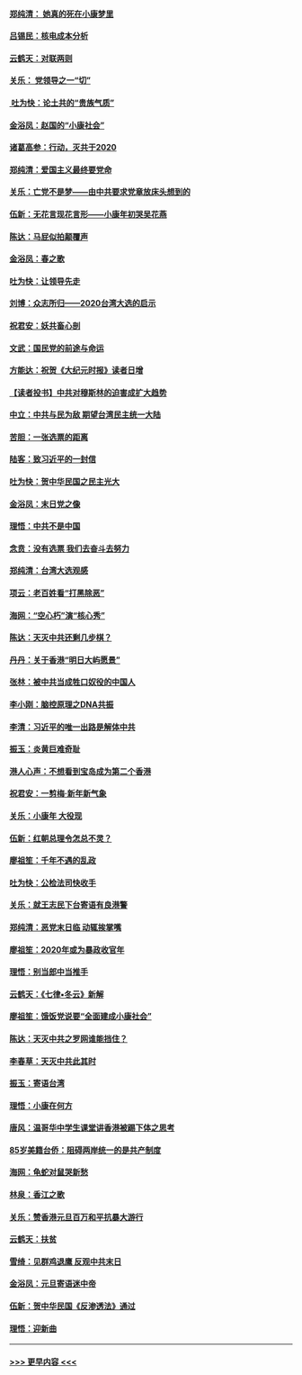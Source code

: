 #### [郑纯清： 她真的死在小康梦里](../pages/nsc993/n11806623.md?t=01202001) 
#### [吕锡民：核电成本分析](../pages/nsc993/n11806284.md?t=01202001) 
#### [云鹤天：对联两则](../pages/nsc993/n11805957.md?t=01202001) 
#### [关乐： 党领导之一“切”](../pages/nsc993/n11804505.md?t=01202001) 
#### [ 吐为快：论土共的“贵族气质”](../pages/nsc993/n11804490.md?t=01202001) 
#### [金浴凤：赵国的“小康社会”](../pages/nsc993/n11804452.md?t=01202001) 
#### [诸葛高参：行动，灭共于2020](../pages/nsc993/n11804120.md?t=01202001) 
#### [郑纯清：爱国主义最终要党命](../pages/nsc993/n11802197.md?t=01202001) 
#### [关乐：亡党不是梦——由中共要求党章放床头想到的](../pages/nsc993/n11802156.md?t=01202001) 
#### [伍新：无花言现花言形——小康年初哭吴花燕](../pages/nsc993/n11800044.md?t=01202001) 
#### [陈达：马屁似拍颠覆声](../pages/nsc993/n11800010.md?t=01202001) 
#### [金浴凤：春之歌](../pages/nsc993/n11797687.md?t=01202001) 
#### [吐为快：让领导先走](../pages/nsc993/n11797512.md?t=01202001) 
#### [刘博：众志所归——2020台湾大选的启示](../pages/nsc993/n11796878.md?t=01202001) 
#### [祝君安：妖共畜心剖](../pages/nsc993/n11794273.md?t=01202001) 
#### [文武：国民党的前途与命运](../pages/nsc993/n11794198.md?t=01202001) 
#### [方能达：祝贺《大纪元时报》读者日增](../pages/nsc993/n11793807.md?t=01202001) 
#### [【读者投书】中共对穆斯林的迫害成扩大趋势](../pages/nsc993/n11791371.md?t=01202001) 
#### [中立：中共与民为敌 期望台湾民主统一大陆](../pages/nsc993/n11790392.md?t=01202001) 
#### [苦胆：一张选票的距离](../pages/nsc993/n11788914.md?t=01202001) 
#### [陆客：致习近平的一封信](../pages/nsc993/n11788867.md?t=01202001) 
#### [吐为快：贺中华民国之民主光大](../pages/nsc993/n11788618.md?t=01202001) 
#### [金浴凤：末日党之像](../pages/nsc993/n11787475.md?t=01202001) 
#### [理悟：中共不是中国](../pages/nsc993/n11787463.md?t=01202001) 
#### [念贲：没有选票  我们去奋斗去努力](../pages/nsc993/n11787398.md?t=01202001) 
#### [郑纯清：台湾大选观感](../pages/nsc993/n11786210.md?t=01202001) 
#### [项云：老百姓看“打黑除恶”](../pages/nsc993/n11785398.md?t=01202001) 
#### [海网：“空心朽”演“核心秀”](../pages/nsc993/n11783874.md?t=01202001) 
#### [陈达：天灭中共还剩几步棋？](../pages/nsc993/n11783719.md?t=01202001) 
#### [丹丹：关于香港“明日大屿愿景”](../pages/nsc993/n11783273.md?t=01202001) 
#### [张林：被中共当成牲口奴役的中国人](../pages/nsc993/n11782397.md?t=01202001) 
#### [李小刚：脑控原理之DNA共振](../pages/nsc993/n11780962.md?t=01202001) 
#### [李清：习近平的唯一出路是解体中共](../pages/nsc993/n11780866.md?t=01202001) 
#### [振玉：炎黄巨难奇耻](../pages/nsc993/n11779632.md?t=01202001) 
#### [港人心声：不想看到宝岛成为第二个香港](../pages/nsc993/n11778817.md?t=01202001) 
#### [祝君安：一剪梅‧新年新气象](../pages/nsc993/n11776340.md?t=01202001) 
#### [关乐：小康年 大役现](../pages/nsc993/n11774213.md?t=01202001) 
#### [伍新：红朝总理令怎总不灵？](../pages/nsc993/n11770813.md?t=01202001) 
#### [廖祖笙：千年不遇的乱政](../pages/nsc993/n11770373.md?t=01202001) 
#### [吐为快：公检法司快收手](../pages/nsc993/n11770359.md?t=01202001) 
#### [关乐：就王志民下台寄语有良港警](../pages/nsc993/n11769903.md?t=01202001) 
#### [郑纯清：恶党末日临 动辄挨掌嘴](../pages/nsc993/n11769356.md?t=01202001) 
#### [廖祖笙：2020年或为暴政收官年](../pages/nsc993/n11768216.md?t=01202001) 
#### [理悟：别当郎中当推手](../pages/nsc993/n11768243.md?t=01202001) 
#### [云鹤天：《七律▪冬云》新解](../pages/nsc993/n11768204.md?t=01202001) 
#### [廖祖笙：饿饭党说要“全面建成小康社会”](../pages/nsc993/n11767482.md?t=01202001) 
#### [陈达：天灭中共之罗网谁能挡住？](../pages/nsc993/n11767465.md?t=01202001) 
#### [李春草：天灭中共此其时](../pages/nsc993/n11767452.md?t=01202001) 
#### [振玉：寄语台湾](../pages/nsc993/n11767432.md?t=01202001) 
#### [理悟：小康在何方](../pages/nsc993/n11767394.md?t=01202001) 
#### [唐风：温哥华中学生课堂讲香港被踢下体之思考](../pages/nsc993/n11766848.md?t=01202001) 
#### [85岁美籍台侨：阻碍两岸统一的是共产制度](../pages/nsc993/n11765043.md?t=01202001) 
#### [海网：龟蛇对鼠哭新愁](../pages/nsc993/n11764895.md?t=01202001) 
#### [林泉：香江之歌](../pages/nsc993/n11764415.md?t=01202001) 
#### [关乐：赞香港元旦百万和平抗暴大游行](../pages/nsc993/n11764382.md?t=01202001) 
#### [云鹤天：扶贫](../pages/nsc993/n11764245.md?t=01202001) 
#### [雪绮：见群鸡退鹰  反观中共末日](../pages/nsc993/n11762112.md?t=01202001) 
#### [金浴凤：元旦寄语迷中帝](../pages/nsc993/n11761788.md?t=01202001) 
#### [伍新：贺中华民国《反渗透法》通过](../pages/nsc993/n11761994.md?t=01202001) 
#### [理悟：迎新曲](../pages/nsc993/n11761152.md?t=01202001) 

----
#### [ >>> 更早内容 <<< ](../indexes/nsc993-earlier.md)
